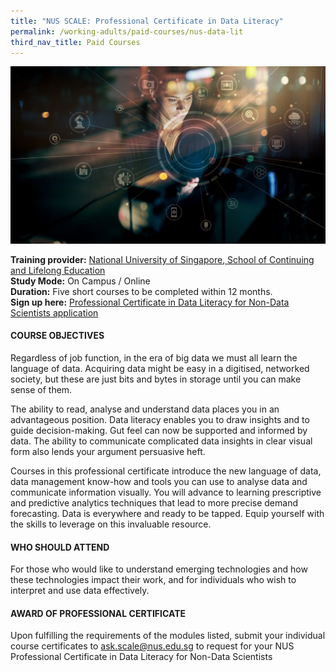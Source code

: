 ```yaml
---
title: "NUS SCALE: Professional Certificate in Data Literacy"
permalink: /working-adults/paid-courses/nus-data-lit
third_nav_title: Paid Courses
---
```


![Alt text for image on Isomer site](/images/nus-data-lit.png)

**Training provider:** [National University of Singapore, School of Continuing and Lifelong Education](https://scale.nus.edu.sg/)  
**Study Mode:** On Campus / Online  
**Duration:** Five short courses to be completed within 12 months.  
**Sign up here:** [Professional Certificate in Data Literacy for Non-Data Scientists application](https://scale.nus.edu.sg/programmes/executive-courses/certificates-at-nus/professional-certificates/professional-certificate-in-data-literacy-for-non-data-scientists) 

#### COURSE OBJECTIVES
Regardless of job function, in the era of big data we must all learn the language of data. Acquiring data might be easy in a digitised, networked society, but these are just bits and bytes in storage until you can make sense of them.

The ability to read, analyse and understand data places you in an advantageous position. Data literacy enables you to draw insights and to guide decision-making. Gut feel can now be supported and informed by data. The ability to communicate complicated data insights in clear visual form also lends your argument persuasive heft.

Courses in this professional certificate introduce the new language of data, data management know-how and tools you can use to analyse data and communicate information visually. You will advance to learning prescriptive and predictive analytics techniques that lead to more precise demand forecasting. Data is everywhere and ready to be tapped. Equip yourself with the skills to leverage on this invaluable resource.

#### WHO SHOULD ATTEND
For those who would like to understand emerging technologies and how these technologies impact their work, and for individuals who wish to interpret and use data effectively.

#### AWARD OF PROFESSIONAL CERTIFICATE
Upon fulfilling the requirements of the modules listed, submit your individual course certificates to ask.scale@nus.edu.sg to request for your NUS Professional Certificate in Data Literacy for Non-Data Scientists